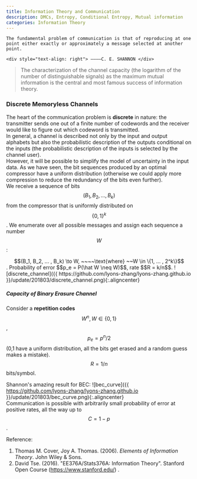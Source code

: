 ```yaml
---
title: Information Theory and Communication 
description: DMCs, Entropy, Conditional Entropy, Mutual information 
categories: Information Theory
---
```


    The fundamental problem of communication is that of reproducing at one point either exactly or approximately a message selected at another point.  
        
    <div style="text-align: right"> ————C. E. SHANNON </div>    
      
>  The characterization of the channel capacity (the logarithm of the number of distinguishable signals) as the maximum mutual information is the central and most famous success of information theory.   
  
### **Discrete Memoryless Channels**    
The heart of the communication problem is **discrete** in nature: the transmitter sends one out of a finite number of codewords and the receiver would like to figure out which codeword is transmitted.   
In general, a channel is described not only by the input and output alphabets but also the probabilistic description of the outputs conditional on the inputs (the probabilistic description of the inputs is selected by the channel user).   
However, it will be possible to simplify the model of uncertainty in the input data. As we have seen, the bit sequences produced by an optimal compressor have a uniform distribution (otherwise we could apply more compression to reduce the redundancy of the bits even further).   
We receive a sequence of bits $$(B_1, B_2, ... , B_k)$$ from the compressor that is uniformly distributed on $$\{0,1\}^k$$. We enumerate over all possible messages and assign each sequence a number $$W$$:   
<center>$$(B_1, B_2, ... , B_k) \to W, ~~~~\text{where} ~~W \in \{1, ... , 2^k\}$$</center>.   
Probability of error $$p_e = P(\hat W \neq W)$$, rate $$R = k/n$$.   
![discrete_channel]({{ https://github.com/lyons-zhang/lyons-zhang.github.io }}/update/201803/discrete_channel.png){:.aligncenter}   

##### **Capacity of Binary Erasure Channel**  
Consider a **repetition codes** $$W^n, W \in \{0,1\}$$, $$p_e = p^n/2$$(0,1 have a uniform distribution, all the bits get erased and a random guess makes a mistake). $$R = 1/n$$ bits/symbol.   

Shannon's amazing result for BEC:
![bec_curve]({{ https://github.com/lyons-zhang/lyons-zhang.github.io }}/update/201803/bec_curve.png){:.aligncenter}   
Communication is possible with arbitrarily small probability of error at positive rates, all the way up to $$C = 1 − p$$.   


    
Reference:  
1. Thomas M. Cover, Joy A. Thomas. (2006). *Elements of Information Theory*. John Wiley & Sons.   
2. David Tse. (2016). "EE376A/Stats376A: Information Theory". Stanford Open Course (https://www.stanford.edu/) .

